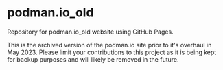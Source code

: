 # podman.io_old
Repository for podman.io_old website using GitHub Pages.

This is the archived version of the podman.io site prior to it's overhaul in May 2023.  Please limit
your contributions to this project as it is being kept for backup purposes and will likely be removed in the
future.
